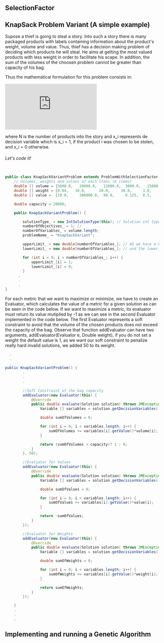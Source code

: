 ## SelectionFactor

## KnapSack Problem Variant (A simple example)

Supose a thief is going to steal a story. Into such a story there is many packaged products with labels containing information
about the product's weight, volume and value. Thus, thief has a decision making problem of deciding which products he will 
steal. He aims at getting the most valued products with less weight in order to facilitate his scape. In addition, the sum
of the volumes of the choosen problem cannot be greater than capacity of his bag.

Thus the mathematical formulation for this problem consists in:

![](https://latex.codecogs.com/gif.latex?%5Cdpi%7B120%7D%20%5C%5C%20%5Cmax%20%5Csum_%7Bi%3D0%7D%5E%7BN%7D%20value_i%20%5Ctimes%20x_i%20%5C%5C%20%5Cmin%20%5Csum_%7Bi%3D0%7D%5E%7BN%7D%20weight_i%20%5Ctimes%20x_i%20%5C%5C%20%5C%5C%20%5C%5C%20subject%20%5C%20to%3A%5C%5C%20%5C%5C%20%5Csum_%7Bi%3D0%7D%5E%7BN%7D%20volume_i%20%5Ctimes%20x_i%20%5Cleq%20Capacity)

where N is the number of products into the story and x_i represents de decision variable which is x_i = 1, if the product i
was chosen to be stolen, and x_i = 0 otherwise.

###### Let's code it!

```java

public class KnapSackVariantProblem extends ProblemWithSelectionFactor {
    // Volumes, weights and values of each itens (6 items)
    double [] volume = {5000.0,   20000.0,   12000.0,  3000.0,   15000.0,  30000.0};    //cm³
    double [] weight = {0.04,   10.0,      20.0,     30.0,     3.0,      4.0   };    //Kg
    double [] value =  {10.0,     300000.0,  80.0,     0.125,  0.5,    1.0    };    //U$

    double capacity = 20000;

    public KnapSackVariantProblem() {

        solutionType_ = new IntSolutionType(this); // Solution int type
        numberOfObjectives_ = 1; //
        numberOfVariables_ = volume.length;
        problemName_ = "KnapSackVariant";

        upperLimit_ = new double[numberOfVariables_]; // AS we have a binary problem the upper limit of the variables is 1
        lowerLimit_ = new double[numberOfVariables_]; // and the lower limit 0

        for (int i = 0; i < numberOfVariables_; i++) {
            upperLimit_[i] = 1;
            lowerLimit_[i] = 0;
        }
      .
      .
      .
}
```

For each metric that we want to maximize or minimize, we have to create an Evaluator,
which calculates the value of a metric for a given solution as can be seen in the code below. If we want to maximize a metric, its evaluator must return
its value mutiplied by -1 as we can see in the second Evaluator implemented in the code below. The first Evaluator
represents a soft constraint to avoid that the volume of the chosen products does not exceed the capacity of the bag.
Observe that function addEvaluator can have two arguments, addEvaluator(Evaluator e, Double weight), if you do not set a weight
the default value is 1, as we want our soft constraint to penalize really hard invalid solutions, we added 50 to its weight.

```java
  .
  .
  .
public KnapSackVariantProblem() {
        .
        .
        .
       
        //Soft Constraint of the bag capacity
        addEvaluator(new Evaluator(this) {
            @Override
            public double evaluate(Solution solution) throws JMException{
                Variable [] variables = solution.getDecisionVariables();

                double sumOfVolumes = 0;

                for (int i = 0; i < variables.length; i++) {
                    sumOfVolumes += variables[i].getValue()*volume[i];
                }

                return (sumOfVolumes > capacity)? 1 : 0;
            }
        }, 50);

        //Evaluator for Values
        addEvaluator(new Evaluator(this) {
            @Override
            public double evaluate(Solution solution) throws JMException{
                Variable [] variables = solution.getDecisionVariables();

                double sumOfValues = 0;

                for (int i = 0; i < variables.length; i++) {
                    sumOfValues += variables[i].getValue()*value[i];
                }

                return -sumOfValues;
            }
        });

        //Evaluator for Weights
        addEvaluator(new Evaluator(this) {
            @Override
            public double evaluate(Solution solution) throws JMException{
                Variable [] variables = solution.getDecisionVariables();

                double sumOfWeights = 0;

                for (int i = 0; i < variables.length; i++) {
                    sumOfWeights += variables[i].getValue()*weight[i];
                }

                return sumOfWeights;
            }
        });

    }
    .
    .
    .
```

## Implementing and running a Genetic Algorithm



